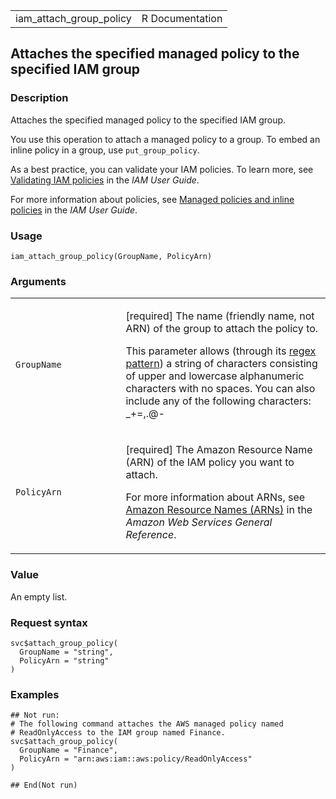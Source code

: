 <table style="width: 100%;">
<tbody>
<tr class="odd">
<td>iam_attach_group_policy</td>
<td style="text-align: right;">R Documentation</td>
</tr>
</tbody>
</table>

## Attaches the specified managed policy to the specified IAM group

### Description

Attaches the specified managed policy to the specified IAM group.

You use this operation to attach a managed policy to a group. To embed
an inline policy in a group, use `put_group_policy`.

As a best practice, you can validate your IAM policies. To learn more,
see [Validating IAM
policies](https://docs.aws.amazon.com/IAM/latest/UserGuide/access_policies_policy-validator.html)
in the *IAM User Guide*.

For more information about policies, see [Managed policies and inline
policies](https://docs.aws.amazon.com/IAM/latest/UserGuide/access_policies_managed-vs-inline.html)
in the *IAM User Guide*.

### Usage

    iam_attach_group_policy(GroupName, PolicyArn)

### Arguments

<table>
<colgroup>
<col style="width: 35%" />
<col style="width: 65%" />
</colgroup>
<tbody>
<tr class="odd">
<td><code id="iam_attach_group_policy_:_GroupName">GroupName</code></td>
<td><p>[required] The name (friendly name, not ARN) of the group to
attach the policy to.</p>
<p>This parameter allows (through its <a
href="https://en.wikipedia.org/wiki/Regex">regex pattern</a>) a string
of characters consisting of upper and lowercase alphanumeric characters
with no spaces. You can also include any of the following characters:
_+=,.@-</p></td>
</tr>
<tr class="even">
<td><code id="iam_attach_group_policy_:_PolicyArn">PolicyArn</code></td>
<td><p>[required] The Amazon Resource Name (ARN) of the IAM policy you
want to attach.</p>
<p>For more information about ARNs, see <a
href="https://docs.aws.amazon.com/IAM/latest/UserGuide/reference-arns.html">Amazon
Resource Names (ARNs)</a> in the <em>Amazon Web Services General
Reference</em>.</p></td>
</tr>
</tbody>
</table>

### Value

An empty list.

### Request syntax

    svc$attach_group_policy(
      GroupName = "string",
      PolicyArn = "string"
    )

### Examples

    ## Not run: 
    # The following command attaches the AWS managed policy named
    # ReadOnlyAccess to the IAM group named Finance.
    svc$attach_group_policy(
      GroupName = "Finance",
      PolicyArn = "arn:aws:iam::aws:policy/ReadOnlyAccess"
    )

    ## End(Not run)
